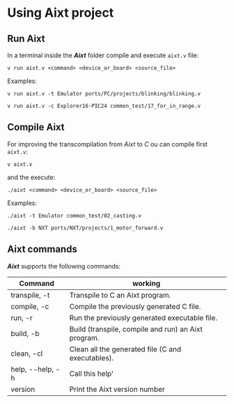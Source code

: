 # Using **Aixt** project

## Run **Aixt**
In a terminal inside the **_Aixt_** folder compile and execute `aixt.v` file:

```
v run aixt.v <command> <device_or_board> <source_file>
```
Examples:
```
v run aixt.v -t Emulator ports/PC/projects/blinking/blinking.v
```
```
v run aixt.v -c Explorer16-PIC24 common_test/17_for_in_range.v
```

## Compile **Aixt**
For improving the transcompilation from _Aixt_ to _C_ ou can compile first `aixt.v`: 
```
v aixt.v
```
and the execute:
```
./aixt <command> <device_or_board> <source_file>
```
Examples:
```
./aixt -t Emulator common_test/02_casting.v
```
```
./aixt -b NXT ports/NXT/projects/1_motor_forward.v
```

## Aixt commands
_**Aixt**_ supports the following commands:

Command          | working
-----------------|----------------------------------------------------
transpile, -t    | Transpile to C an Aixt program.
compile, -c      | Compile the previously generated C file.
run, -r          | Run the previously generated executable file.
build, -b        | Build (transpile, compile and run) an Aixt program.
clean, -cl       | Clean all the generated file (C and executables).
help, --help, -h | Call this help'
version          | Print the Aixt version number